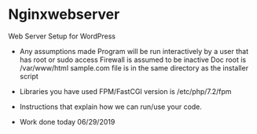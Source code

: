 # Nginxwebserver
Web Server Setup for WordPress

- Any assumptions made
  Program will be run interactively by a user that has root or sudo access
  Firewall is assumed to be inactive
  Doc root is /var/www/html
  sample.com file is in the same directory as the installer script

- Libraries you have used
  FPM/FastCGI version is /etc/php/7.2/fpm 

- Instructions that explain how we can run/use your code.


- Work done today 06/29/2019
